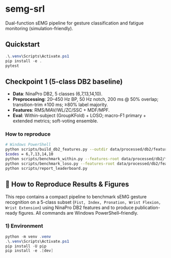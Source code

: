 # semg-srl
Dual-function sEMG pipeline for gesture classification and fatigue monitoring (simulation-friendly).



## Quickstart
```powershell
.\.venv\Scripts\Activate.ps1
pip install -e .
pytest
```
## Checkpoint 1 (5-class DB2 baseline)
- **Data**: NinaPro DB2, 5 classes (6,7,13,14,10).
- **Preprocessing**: 20–450 Hz BP, 50 Hz notch, 200 ms @ 50% overlap; transition-trim ±100 ms; ≥80% label majority.
- **Features**: RMS/MAV/WL/ZC/SSC + MDF/MPF.
- **Eval**: Within-subject (GroupKFold) + LOSO; macro-F1 primary + extended metrics; soft-voting ensemble.

### How to reproduce
```bash
# Windows PowerShell
python scripts/build_db2_features.py --outdir data/processed/db2/features --trim-ms 100 --min-majority 0.8
$codes = 6,7,13,14,10
python scripts/benchmark_within.py --features-root data/processed/db2/features --subject S01 --exercises 1 2 --exclude-rest --label-col label_id --include-labels $codes
python scripts/benchmark_loso.py --features-root data/processed/db2/features --exercises 1 2 --exclude-rest --label-col label_id --include-labels $codes --no-figs
python scripts/report_leaderboard.py
```
## 🔁 How to Reproduce Results & Figures

This repo contains a compact pipeline to benchmark sEMG gesture recognition on a 5-class subset
(`Fist, Index, Pronation, Wrist Flexion, Wrist Extension`) using NinaPro DB2 features and to
produce publication-ready figures. All commands are Windows PowerShell–friendly.

### 1) Environment

```powershell
python -m venv .venv
.\.venv\Scripts\Activate.ps1
pip install -U pip
pip install -e .[dev]
```
